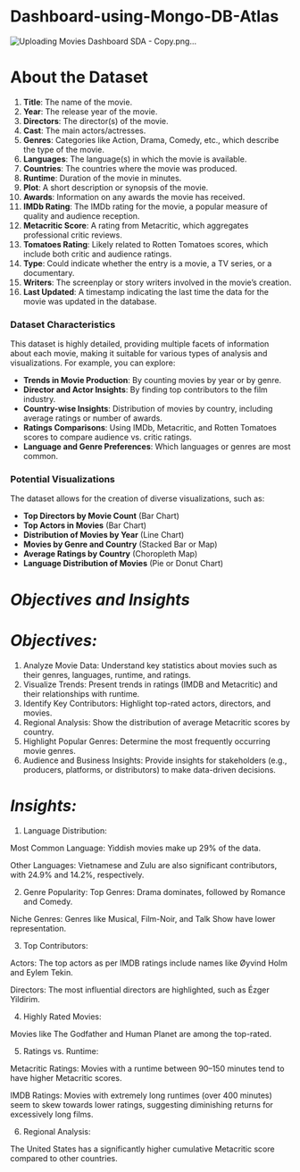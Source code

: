 # Dashboard-using-Mongo-DB-Atlas

![Uploading Movies Dashboard SDA - Copy.png…]()

# About the Dataset
1. **Title**: The name of the movie.
2. **Year**: The release year of the movie.
3. **Directors**: The director(s) of the movie.
4. **Cast**: The main actors/actresses.
5. **Genres**: Categories like Action, Drama, Comedy, etc., which describe the type of the movie.
6. **Languages**: The language(s) in which the movie is available.
7. **Countries**: The countries where the movie was produced.
8. **Runtime**: Duration of the movie in minutes.
9. **Plot**: A short description or synopsis of the movie.
10. **Awards**: Information on any awards the movie has received.
11. **IMDb Rating**: The IMDb rating for the movie, a popular measure of quality and audience reception.
12. **Metacritic Score**: A rating from Metacritic, which aggregates professional critic reviews.
13. **Tomatoes Rating**: Likely related to Rotten Tomatoes scores, which include both critic and audience ratings.
14. **Type**: Could indicate whether the entry is a movie, a TV series, or a documentary.
15. **Writers**: The screenplay or story writers involved in the movie’s creation.
16. **Last Updated**: A timestamp indicating the last time the data for the movie was updated in the database.

### Dataset Characteristics
This dataset is highly detailed, providing multiple facets of information about each movie, making it suitable for various types of analysis and visualizations. For example, you can explore:

- **Trends in Movie Production**: By counting movies by year or by genre.
- **Director and Actor Insights**: By finding top contributors to the film industry.
- **Country-wise Insights**: Distribution of movies by country, including average ratings or number of awards.
- **Ratings Comparisons**: Using IMDb, Metacritic, and Rotten Tomatoes scores to compare audience vs. critic ratings.
- **Language and Genre Preferences**: Which languages or genres are most common.

### Potential Visualizations
The dataset allows for the creation of diverse visualizations, such as:
- **Top Directors by Movie Count** (Bar Chart)
- **Top Actors in Movies** (Bar Chart)
- **Distribution of Movies by Year** (Line Chart)
- **Movies by Genre and Country** (Stacked Bar or Map)
- **Average Ratings by Country** (Choropleth Map)
- **Language Distribution of Movies** (Pie or Donut Chart)

# *Objectives and Insights*
# *Objectives:*
1. Analyze Movie Data: Understand key statistics about movies such as their genres, languages, runtime, and ratings.
2. Visualize Trends: Present trends in ratings (IMDB and Metacritic) and their relationships with runtime.
3. Identify Key Contributors: Highlight top-rated actors, directors, and movies.
4. Regional Analysis: Show the distribution of average Metacritic scores by country.
5. Highlight Popular Genres: Determine the most frequently occurring movie genres.
6. Audience and Business Insights: Provide insights for stakeholders (e.g., producers, platforms, or distributors) to make data-driven decisions.

 # *Insights:*  
1. Language Distribution:

Most Common Language: Yiddish movies make up 29% of the data.

Other Languages: Vietnamese and Zulu are also significant contributors, with 24.9% and 14.2%, respectively.

2. Genre Popularity:
Top Genres: Drama dominates, followed by Romance and Comedy.

Niche Genres: Genres like Musical, Film-Noir, and Talk Show have lower representation.

3. Top Contributors:

Actors: The top actors as per IMDB ratings include names like Øyvind Holm and Eylem Tekin.

Directors: The most influential directors are highlighted, such as Ézger Yildirim.

4. Highly Rated Movies:

Movies like The Godfather and Human Planet are among the top-rated.

5. Ratings vs. Runtime:

Metacritic Ratings: Movies with a runtime between 90–150 minutes tend to have higher Metacritic scores.

IMDB Ratings: Movies with extremely long runtimes (over 400 minutes) seem to skew towards lower ratings, suggesting diminishing returns for excessively long films.

6. Regional Analysis:

The United States has a significantly higher cumulative Metacritic score compared to other countries.
